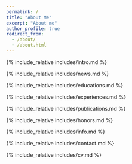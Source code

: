 ```yaml
---
permalink: /
title: "About Me"
excerpt: "About me"
author_profile: true
redirect_from: 
  - /about/
  - /about.html
---
```


<span class='anchor' id='about-me'></span>
{% include_relative includes/intro.md %}

{% include_relative includes/news.md %}

<!-- {% include_relative includes/interests.md %} -->

{% include_relative includes/educations.md %}

{% include_relative includes/experiences.md %}

{% include_relative includes/publications.md %}

{% include_relative includes/honors.md %}

{% include_relative includes/info.md %}

{% include_relative includes/contact.md %}

{% include_relative includes/cv.md %}

